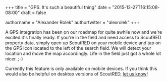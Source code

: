 +++
title = "GPS. It's such a beautiful thing"
date = "2015-12-27T16:15:08-08:00"
draft = false

authorname = "Alexander Rolek"
authortwitter = "alexrolek"
+++

A GPS integration has been on our roadmap for quite awhile now and we're excited it's finally ready. If you're in the field and need access to ScoutRED property data, simply open up ScoutRED on your mobile device and tap on the GPS icon located to the left of the search field. We will detect your location and move the map accordingly. Life in the field just got a whole lot nicer. ;-)

Currently this feature is only available on mobile devices. If you think this would also be helpful on desktop versions of ScoutRED, [let us know](mailto:hello@scoutred.com)!